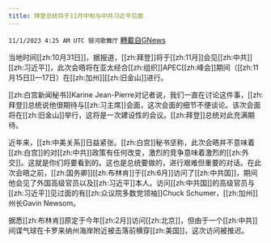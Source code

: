 ```yaml
---
title: 拜登总统将于11月中旬与中共习近平见面
---
```

`11/1/2023 4:25 AM UTC 银河歌舞厅` [轉載自GNews](https://gnews.org/articles/1906526)

当地时间[[zh:10月31日]]，据报道，[[zh:拜登]]将于[[zh:11月]]会见[[zh:中共]][[zh:习近平]]，此次会晤将在亚太经合[[zh:组织]]APEC[[zh:峰会]]期间（[[zh:11月15日]]—17日）在[[zh:加州]][[zh:旧金山]]进行。

[[zh:白宫新闻秘书]]Karine Jean-Pierre对记者说，我们一直在讨论这件事，[[zh:拜登]]总统说他很期待与[[zh:习主席]]会面，这次会面的细节不便谈论。该次会面将在[[zh:旧金山]]举行，这将是一次建设性的会议。[[zh:拜登]]总统对此充满期待。

近年来，[[zh:中美关系]]日益紧张。[[zh:白宫]]秘书坚称，此次会晤并不意味着[[zh:白宫]]的对[[zh:中共]]政策有任何改变，激烈的竞争意味着激烈的[[zh:外交]]。这就是你们将要看到的。这也是总统要做的，进行艰难但重要的对话。在此次会晤之前，[[zh:国务卿]][[zh:布林肯]]于[[zh:6月]]访问了[[zh:中共国]]，期间他会见了外国高级官员以及[[zh:习近平]]本人。访问[[zh:中共国]]的高级官员与[[zh:习近平]]见过面的有[[zh:众议院多数党领袖]]Chuck Schumer，[[zh:加州]]州长Gavin Newsom。

据悉[[zh:布林肯]]原定于今年[[zh:2月]]访问[[zh:北京]]，但由于一个[[zh:中共]]间谍气球在卡罗来纳州海岸附近被击落前横穿[[zh:美国]]，这次访问被推迟。

